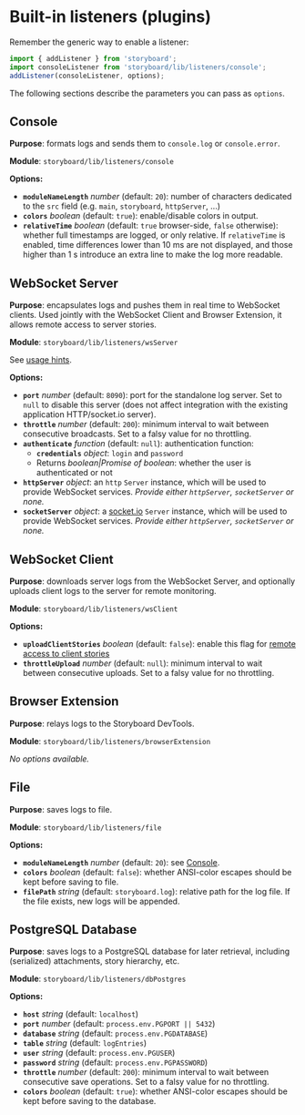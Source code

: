 # Built-in listeners (plugins)

Remember the generic way to enable a listener:

```js
import { addListener } from 'storyboard';
import consoleListener from 'storyboard/lib/listeners/console';
addListener(consoleListener, options);
```

The following sections describe the parameters you can pass as `options`.

## Console

**Purpose**: formats logs and sends them to `console.log` or `console.error`.

**Module**: `storyboard/lib/listeners/console`

**Options:**

* **`moduleNameLength`** *number* (default: `20`): number of characters dedicated to the `src` field (e.g. `main`, `storyboard`, `httpServer`, ...)
* **`colors`** *boolean* (default: `true`): enable/disable colors in output.
* **`relativeTime`** *boolean* (default: `true` browser-side, `false` otherwise): whether full timestamps are logged, or only relative. If `relativeTime` is enabled, time differences lower than 10 ms are not displayed, and those higher than 1 s introduce an extra line to make the log more readable.


## WebSocket Server

**Purpose**: encapsulates logs and pushes them in real time to WebSocket clients. Used jointly with the WebSocket Client and Browser Extension, it allows remote access to server stories.

**Module**: `storyboard/lib/listeners/wsServer`

See [usage hints](https://github.com/guigrpa/storyboard/blob/master/README.md#remote-access-to-server-stories).

**Options:**

* **`port`** *number* (default: `8090`): port for the standalone log server. Set to `null` to disable this server (does not affect integration with the existing application HTTP/socket.io server).
* **`throttle`** *number* (default: `200`): minimum interval to wait between consecutive broadcasts. Set to a falsy value for no throttling.
* **`authenticate`** *function* (default: `null`): authentication function:
    - **`credentials`** *object*: `login` and `password`
    - Returns *boolean|Promise of boolean*: whether the user is authenticated or not
* **`httpServer`** *object*: an `http` `Server` instance, which will be used to provide WebSocket services. *Provide either `httpServer`, `socketServer` or none.*
* **`socketServer`** *object*: a [socket.io](http://socket.io/) `Server` instance, which will be used to provide WebSocket services. *Provide either `httpServer`, `socketServer` or none.*


## WebSocket Client

**Purpose**: downloads server logs from the WebSocket Server, and optionally uploads client logs to the server for remote monitoring.

**Module**: `storyboard/lib/listeners/wsClient`

**Options:**

* **`uploadClientStories`** *boolean* (default: `false`): enable this flag for [remote access to client stories](https://github.com/guigrpa/storyboard/blob/master/README.md#remote-access-to-client-stories)
* **`throttleUpload`** *number* (default: `null`): minimum interval to wait between consecutive uploads. Set to a falsy value for no throttling.


## Browser Extension

**Purpose**: relays logs to the Storyboard DevTools.

**Module**: `storyboard/lib/listeners/browserExtension`

*No options available.*


## File

**Purpose**: saves logs to file.

**Module**: `storyboard/lib/listeners/file`

**Options:**

* **`moduleNameLength`** *number* (default: `20`): see [Console](#console).
* **`colors`** *boolean* (default: `false`): whether ANSI-color escapes should be kept before saving to file.
* **`filePath`** *string* (default: `storyboard.log`): relative path for the log file. If the file exists, new logs will be appended.


## PostgreSQL Database

**Purpose**: saves logs to a PostgreSQL database for later retrieval, including (serialized) attachments, story hierarchy, etc.

**Module**: `storyboard/lib/listeners/dbPostgres`

**Options:**

* **`host`** *string* (default: `localhost`)
* **`port`** *number* (default: `process.env.PGPORT || 5432`)
* **`database`** *string* (default: `process.env.PGDATABASE`)
* **`table`** *string* (default: `logEntries`)
* **`user`** *string* (default: `process.env.PGUSER`)
* **`password`** *string* (default: `process.env.PGPASSWORD`)
* **`throttle`** *number* (default: `200`): minimum interval to wait between consecutive save operations. Set to a falsy value for no throttling.
* **`colors`** *boolean* (default: `true`): whether ANSI-color escapes should be kept before saving to the database.
